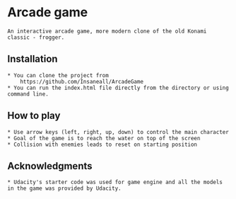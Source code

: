 # Arcade game
    An interactive arcade game, more modern clone of the old Konami classic - frogger. 

## Installation
	* You can clone the project from
		https://github.com/Insaneall/ArcadeGame
	* You can run the index.html file directly from the directory or using command line.

## How to play
	* Use arrow keys (left, right, up, down) to control the main character
	* Goal of the game is to reach the water on top of the screen
	* Collision with enemies leads to reset on starting position

## Acknowledgments
    * Udacity's starter code was used for game engine and all the models in the game was provided by Udacity.
    
